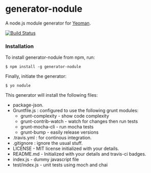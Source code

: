 # generator-nodule

A node.js module generator for [Yeoman](http://yeoman.io).

[![Build Status](https://secure.travis-ci.org/walidsa3d/generator-nodule.png?branch=master)](https://travis-ci.org/walidsa3d/generator-nodule)

### Installation

To install generator-nodule from npm, run:

```
$ npm install -g generator-nodule
```

Finally, initiate the generator:

```
$ yo nodule
```
This generator will install the following files:

* package-json.
* Gruntfile.js : configured to use the following grunt modules:
    * grunt-complexity - show code complexity
    * grunt-contrib-watch - watch for changes then run tests
    * grunt-mocha-cli - run mocha tests
    * grunt-bump - easily release versions
* .travis.yml : for continous integration.
* .gitignore : ignore the usual stuff.
* LICENSE - MIT license initialized with your details.
* README.md - Initialized with your details and travis-ci badges.
* index.js - dummy javascript file
* test/index.js - unit tests using moch and chai

